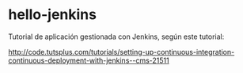 # hello-jenkins

Tutorial de aplicación gestionada con Jenkins, según este tutorial:

http://code.tutsplus.com/tutorials/setting-up-continuous-integration-continuous-deployment-with-jenkins--cms-21511
